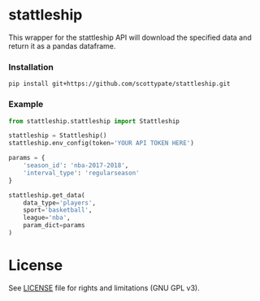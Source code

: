 # stattleship
 
This wrapper for the stattleship API will download the specified data and return it as a pandas dataframe.

### Installation
`pip install git+https://github.com/scottypate/stattleship.git`

### Example

```python
from stattleship.stattleship import Stattleship

stattleship = Stattleship()
stattleship.env_config(token='YOUR API TOKEN HERE')

params = {
    'season_id': 'nba-2017-2018',
    'interval_type': 'regularseason'
}

stattleship.get_data(
    data_type='players',
    sport='basketball',
    league='nba',
    param_dict=params
)
```

# License

See [LICENSE](LICENSE.md) file for rights and limitations (GNU GPL v3).